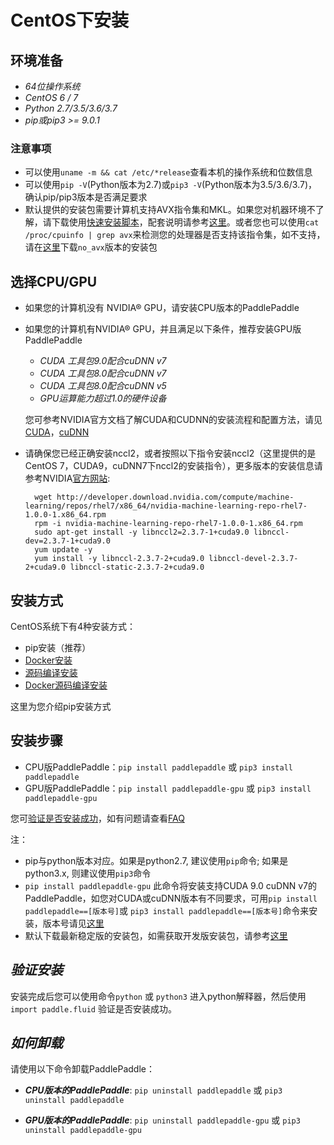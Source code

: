# **CentOS下安装**

## 环境准备

* *64位操作系统*
* *CentOS 6 / 7*
* *Python 2.7/3.5/3.6/3.7*
* *pip或pip3 >= 9.0.1*

### 注意事项

* 可以使用`uname -m && cat /etc/*release`查看本机的操作系统和位数信息
* 可以使用`pip -V`(Python版本为2.7)或`pip3 -V`(Python版本为3.5/3.6/3.7)，确认pip/pip3版本是否满足要求
* 默认提供的安装包需要计算机支持AVX指令集和MKL。如果您对机器环境不了解，请下载使用[快速安装脚本](https://fast-install.bj.bcebos.com/fast_install.sh)，配套说明请参考[这里](https://github.com/PaddlePaddle/FluidDoc/tree/develop/doc/fluid/beginners_guide/install/install_script.md)。或者您也可以使用`cat /proc/cpuinfo | grep avx`来检测您的处理器是否支持该指令集，如不支持，请在[这里](./Tables.html/#ciwhls-release)下载`no_avx`版本的安装包

## 选择CPU/GPU

* 如果您的计算机没有 NVIDIA® GPU，请安装CPU版本的PaddlePaddle

* 如果您的计算机有NVIDIA® GPU，并且满足以下条件，推荐安装GPU版PaddlePaddle
    * *CUDA 工具包9.0配合cuDNN v7*
    * *CUDA 工具包8.0配合cuDNN v7*
    * *CUDA 工具包8.0配合cuDNN v5*
    * *GPU运算能力超过1.0的硬件设备*

	您可参考NVIDIA官方文档了解CUDA和CUDNN的安装流程和配置方法，请见[CUDA](https://docs.nvidia.com/cuda/cuda-installation-guide-linux/)，[cuDNN](https://docs.nvidia.com/deeplearning/sdk/cudnn-install/)

* 请确保您已经正确安装nccl2，或者按照以下指令安装nccl2（这里提供的是CentOS 7，CUDA9，cuDNN7下nccl2的安装指令），更多版本的安装信息请参考NVIDIA[官方网站](https://developer.nvidia.com/nccl/nccl-download):

 
  		wget http://developer.download.nvidia.com/compute/machine-learning/repos/rhel7/x86_64/nvidia-machine-learning-repo-rhel7-1.0.0-1.x86_64.rpm
 		rpm -i nvidia-machine-learning-repo-rhel7-1.0.0-1.x86_64.rpm
 		sudo apt-get install -y libnccl2=2.3.7-1+cuda9.0 libnccl-dev=2.3.7-1+cuda9.0
 		yum update -y
 		yum install -y libnccl-2.3.7-2+cuda9.0 libnccl-devel-2.3.7-2+cuda9.0 libnccl-static-2.3.7-2+cuda9.0


## 安装方式

CentOS系统下有4种安装方式：

* pip安装（推荐）
* [Docker安装](./install_Docker.html)
* [源码编译安装](./compile/compile_CentOS.html/#ct_source)
* [Docker源码编译安装](./compile/compile_CentOS.html/#ct_docker)

这里为您介绍pip安装方式

## 安装步骤

* CPU版PaddlePaddle：`pip install paddlepaddle` 或 `pip3 install paddlepaddle`
* GPU版PaddlePaddle：`pip install paddlepaddle-gpu` 或 `pip3 install paddlepaddle-gpu`

您可[验证是否安装成功](#check)，如有问题请查看[FAQ](./FAQ.html)

注：

* pip与python版本对应。如果是python2.7, 建议使用`pip`命令; 如果是python3.x, 则建议使用`pip3`命令
* `pip install paddlepaddle-gpu` 此命令将安装支持CUDA 9.0 cuDNN v7的PaddlePaddle，如您对CUDA或cuDNN版本有不同要求，可用`pip install paddlepaddle==[版本号]`或 `pip3 install paddlepaddle==[版本号]`命令来安装，版本号请见[这里](https://pypi.org/project/paddlepaddle-gpu/#history)
* 默认下载最新稳定版的安装包，如需获取开发版安装包，请参考[这里](./Tables.html/#ciwhls)

<a name="check"></a>
## ***验证安装***
安装完成后您可以使用命令`python` 或 `python3` 进入python解释器，然后使用`import paddle.fluid` 验证是否安装成功。

## ***如何卸载***
请使用以下命令卸载PaddlePaddle：

* ***CPU版本的PaddlePaddle***: `pip uninstall paddlepaddle` 或 `pip3 uninstall paddlepaddle`

* ***GPU版本的PaddlePaddle***: `pip uninstall paddlepaddle-gpu` 或 `pip3 uninstall paddlepaddle-gpu`
